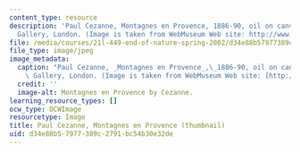 ```yaml
---
content_type: resource
description: 'Paul Cezanne, Montagnes en Provence, 1886-90, oil on canvas, National
  Gallery, London. (Image is taken from WebMuseum Web site: http://www.ibiblio.org/wm/.)'
file: /media/courses/21l-449-end-of-nature-spring-2002/d34e88b57977389c2791bc54b30e32de_21l-449s02-th.jpg
file_type: image/jpeg
image_metadata:
  caption: "Paul Cezanne, _Montagnes en Provence_,\_1886-90, oil on canvas, National\
    \ Gallery, London. (Image is taken from WebMuseum Web site: [http://www.ibiblio.org/wm/](http://www.ibiblio.org/wm/).)"
  credit: ''
  image-alt: Montagnes en Provence by Cezanne.
learning_resource_types: []
ocw_type: OCWImage
resourcetype: Image
title: Paul Cezanne, Montagnes en Provence (thumbnail)
uid: d34e88b5-7977-389c-2791-bc54b30e32de
---
```

